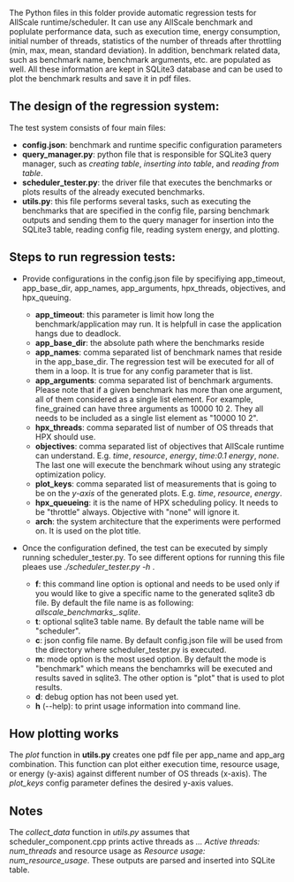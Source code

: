 The Python files in this folder provide automatic regression tests for AllScale runtime/scheduler. It can use any AllScale benchmark and poplulate performance data, such as execution time, energy consumption, initial number of threads,  statistics of the number of threads after throttling (min, max, mean, standard deviation). In addition, benchmark related data, such as benchmark name, benchmark arguments, etc. are populated as well. All these information are kept in SQLite3 database and can be used to plot the benchmark results and save it in pdf files.

## The design of the regression system:

The test system consists of four main files:

* **config.json**: benchmark and runtime specific configuration parameters
* **query_manager.py**: python file that is responsible for SQLite3 query manager, such as *creating table*, *inserting into table*, and *reading from table*.
* **scheduler_tester.py**: the driver file that executes the benchmarks or plots results of the already executed benchmarks.
* **utils.py**: this file performs several tasks, such as executing the benchmarks that are specified in the config file, parsing benchmark outputs and sending them to the query manager for insertion into the SQLite3 table, reading config file, reading system energy, and plotting.


## Steps to run regression tests:

* Provide configurations in the config.json file by specifiying app_timeout, app_base_dir, app_names, app_arguments, hpx_threads, objectives, and hpx_queuing.
    * **app_timeout**:  this parameter is limit how long the benchmark/application may run. It is helpfull in case the application hangs due to deadlock.
    * **app_base_dir**: the absolute path where the benchmarks reside
    * **app_names**: comma separated list of benchmark names that reside in the app_base_dir. The regression test will be executed for all of them in a loop. It is true for any config parameter that is list.
    * **app_arguments**: comma separated list of benchmark arguments. Please note that if a given benchmark has more than one argument, all of them considered as a single list element. For example, fine_grained can have three arguments as 10000 10 2. They all needs to be included as a single list element as "10000 10 2".
    * **hpx_threads**: comma separated list of number of OS threads that HPX should use.
    * **objectives**: comma separated list of objectives that AllScale runtime can understand. E.g. *time*, *resource*, *energy*, *time:0.1 energy*, *none*. The last one will execute the benchmark wihout using any strategic optimization policy.
    * **plot_keys**: comma separated list of measurements that is going to be on the *y-axis* of the generated plots. E.g.  *time*, *resource*, *energy*.
    * **hpx_queueing**: it is the name of HPX scheduling policy. It needs to be "throttle" always. Objective with "none" will ignore it.
    * **arch**: the system architecture that the experiments were performed on. It is used on the plot title.
 
* Once the configuration defined, the test can be executed by simply running scheduler_tester.py. To see different options for running this file pleaes use *./scheduler_tester.py -h* .
    * **f**: this command line option is optional and needs to be used only if you would like to give a specific name to the generated sqlite3 db file. By default the file name is as following: *allscale_benchmarks_<timestamp>.sqlite*. 
    * **t**: optional sqlite3 table name. By default the table name will be "scheduler".
    * **c**: json config file name. By default config.json file will be used from the directory where scheduler_tester.py is executed.
    * **m**: mode option is the most used option. By default the mode is "benchmark" which means the benchamrks will be executed and results saved in sqlite3. The other option is "plot" that is used to plot results.
    * **d**: debug option has not been used yet.
    * **h** (--help): to print usage information into command line.

## How plotting works

The *plot* function in **utils.py** creates one pdf file per app_name and app_arg combination. This function can plot either execution time, resource usage, or energy (y-axis) against different number of OS threads (x-axis). The *plot_keys* config parameter defines the desired y-axis values.

## Notes

The *collect_data* function in *utils.py* assumes that scheduler_component.cpp prints active threads as *... Active threads: num_threads* and resource usage as *Resource usage: num_resource_usage*. These outputs are parsed and inserted into SQLite table.
